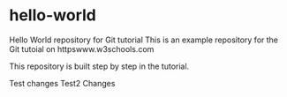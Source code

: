 # hello-world
Hello World repository for Git tutorial
This is an example repository for the Git tutoial on httpswww.w3schools.com

This repository is built step by step in the tutorial.

Test changes
Test2 Changes
